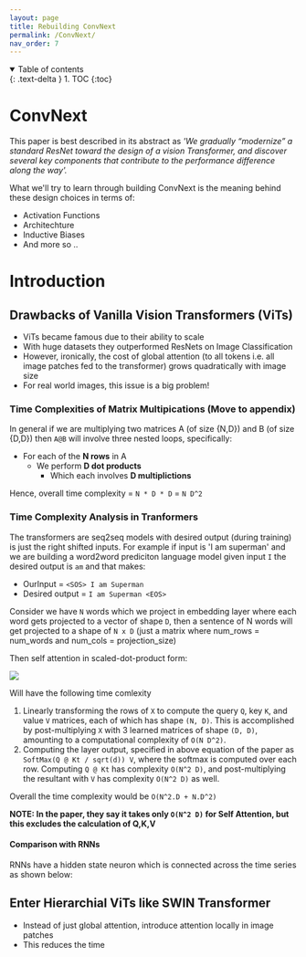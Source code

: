 ```yaml
---
layout: page
title: Rebuilding ConvNext
permalink: /ConvNext/
nav_order: 7
---
```


<details open markdown="block">
  <summary>
    Table of contents
  </summary>
  {: .text-delta }
1. TOC
{:toc}
</details>


# ConvNext

This paper is best described in its abstract as *'We gradually “modernize” a standard ResNet
toward the design of a vision Transformer, and discover several key components that contribute
to the performance difference along the way'.*

What we'll try to learn through building ConvNext is the meaning behind these design choices
in terms of:
- Activation Functions
- Architechture
- Inductive Biases
- And more so ..


# Introduction

## Drawbacks of Vanilla Vision Transformers (ViTs)

- ViTs became famous due to their ability to scale
- With huge datasets they outperformed ResNets on Image Classification
- However, ironically, the cost of global attention (to all tokens i.e. all image patches
  fed to the transformer) grows quadratically with image size
- For real world images, this issue is a big problem!

### Time Complexities of Matrix Multipications (Move to appendix)

In general if we are multiplying two matrices A (of size {N,D}) and B (of size {D,D}) then
```A@B``` will involve three nested loops, specifically:

- For each of the **N rows** in A
  - We perform **D dot products**
    - Which each involves **D multiplictions**

Hence, overall time complexity = ```N * D * D``` = ```N D^2```

### Time Complexity Analysis in Tranformers

The transformers are seq2seq models with desired output (during training) is just the
right shifted inputs. For example if input is 'I am superman' and we are building a word2word
prediciton language model given input ```I``` the desired output is ```am``` and that makes:

- OurInput = ```<SOS> I am Superman```
- Desired output = ```I am Superman <EOS>```

Consider we have ```N``` words which we project in embedding layer where each word
gets projected to a vector of shape ```D```, then a sentence of N words will get
projected to a shape of ```N x D``` (just a matrix where num_rows = num_words and num_cols = projection_size)

Then self attention in scaled-dot-product form:

![](/images/ConvNext/scaled_dot_prod_attention.png)

Will have the following time comlexity

1. Linearly transforming the rows of ```X``` to compute the query ```Q```, key ```K```, and value ```V``` matrices, each of which has shape ```(N, D)```. This is accomplished by post-multiplying ```X``` with 3 learned matrices of shape ```(D, D)```, amounting to a computational complexity of ```O(N D^2)```.
2. Computing the layer output, specified in above equation of the paper as ```SoftMax(Q @ Kt / sqrt(d)) V```, where the softmax is computed over each row. Computing ```Q @ Kt``` has complexity ```O(N^2 D)```, and post-multiplying the resultant with ```V``` has complexity ```O(N^2 D)``` as well.

Overall the time complexity would be ```O(N^2.D + N.D^2)```

**NOTE: In the paper, they say it takes only ```O(N^2 D)``` for Self Attention, but this excludes
the calculation of Q,K,V**

#### Comparison with RNNs

RNNs have a hidden state neuron which is connected across the time series as shown below:




## Enter Hierarchial ViTs like SWIN Transformer

- Instead of just global attention, introduce attention locally in image patches
- This reduces the time